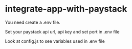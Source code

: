 # integrate-app-with-paystack

You need create a .env file.

Set your paystack api url, api key and set port in .env file

Look at config.js to see variables used in .env file
